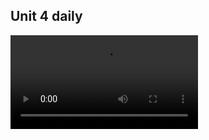 ## Unit 4 daily
![](https://github.com/Marina-Eleni-Anastasiadou/Digital-Storytelling-Individual-Assignment/blob/main/dailies/Deliverable1/Unit4/movie_038.mp4)
